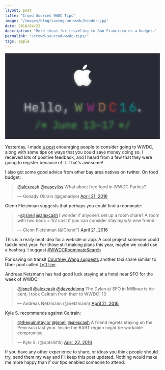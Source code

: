 ```yaml
---
layout: post
title: "Crowd Sourced WWDC Tips"
image: "/images/blog/saving-on-wwdc/header.jpg"
date: 2016/04/22
description: "More ideas for traveling to San Francisco on a budget."
permalink: "/crowd-sourced-wwdc-tips/"
tags: apple
---
```


![The Apple Official WWDC 2016 promotional image. "Hello, WWDC16." it reads.](/images/blog/saving-on-wwdc/header.jpg)

Yesterday, I made [a post](/saving-on-wwdc) enouraging people to consider going 
to WWDC, along with some tips on ways that you could save money doing so. I received
lots of positive feedback, and I heard from a few that they were going to register 
because of it. That's awesome!

I also got some good advice from other bay area natives on twitter. On food budget:

<blockquote class="twitter-tweet" data-lang="en"><p lang="en" dir="ltr"><a href="https://twitter.com/alexcash">@alexcash</a> <a href="https://twitter.com/caseyliss">@caseyliss</a> What about free food in WWDC Parties?</p>&mdash; Genady Okrain (@genadyo) <a href="https://twitter.com/genadyo/status/723185729354891266">April 21, 2016</a></blockquote>
<script async src="//platform.twitter.com/widgets.js" charset="utf-8"></script>

Glenn Fleishman suggests that perhaps you could find a roommate:

<blockquote class="twitter-tweet" data-lang="en"><p lang="en" dir="ltr">~<a href="https://twitter.com/jsnell">@jsnell</a> <a href="https://twitter.com/alexcash">@alexcash</a> I wonder if anyone’s set up a room share? A room with two beds = 1/2 cost if you can consider staying w/a new friend!</p>&mdash; Glenn Fleishman (@GlennF) <a href="https://twitter.com/GlennF/status/723187360981090306">April 21, 2016</a></blockquote>

This is a really neat idea for a website or app. A cool project someone could tackle next year.
For those still making plans this year, maybe we could use a hashtag. I suggest 
[#WWDCRoommateSearch](https://twitter.com/search?f=tweets&q=%23WWDCRoommateSearch&src=typd)

For saving on transit [Courtney Wang suggests](https://twitter.com/CKWang/status/723191557134766080)
another taxi share similar to Uber pool called [Lyft line](https://www.lyft.com/line).

Andreas Netzmann has had good luck staying at a hotel near SFO for the week of WWDC:

<blockquote class="twitter-tweet" data-lang="en"><p lang="en" dir="ltr"><a href="https://twitter.com/jsnell">@jsnell</a> <a href="https://twitter.com/alexcash">@alexcash</a> <a href="https://twitter.com/davedelong">@davedelong</a> The Dylan at SFO in Millbrae is decent, I took Caltrain from their to WWDC &#39;13</p>&mdash; Andreas Netzmann (@netzmann) <a href="https://twitter.com/netzmann/status/723208621455237121">April 21, 2016</a></blockquote>

Kyle S. recommends against Caltrain:

<blockquote class="twitter-tweet" data-lang="en"><p lang="en" dir="ltr"><a href="https://twitter.com/thequinntaylor">@thequinntaylor</a> <a href="https://twitter.com/jsnell">@jsnell</a> <a href="https://twitter.com/alexcash">@alexcash</a> A friend regrets staying on the Peninsula last year. Inside the BART region might be workable compromise.</p>&mdash; Kyle S. (@optshiftk) <a href="https://twitter.com/optshiftk/status/723390406327586817">April 22, 2016</a></blockquote>

If you have any other experience to share, or ideas you think people should try, 
send them my way and I'll keep this post updated. Nothing would make me more happy 
than if our tips enabled someone to attend.